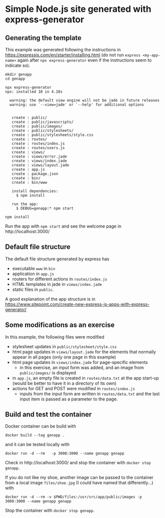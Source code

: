# Simple Node.js site generated with express-generator

## Generating the template

This example was generated following the instructions in https://expressjs.com/en/starter/installing.html
(do not run `express <my-app-name>` again after `npx express-generator` even if the instructions seem to indicate so).

```
mkdir genapp
cd genapp

npx express-generator
npx: installed 10 in 4.18s

  warning: the default view engine will not be jade in future releases
  warning: use `--view=jade' or `--help' for additional options


   create : public/
   create : public/javascripts/
   create : public/images/
   create : public/stylesheets/
   create : public/stylesheets/style.css
   create : routes/
   create : routes/index.js
   create : routes/users.js
   create : views/
   create : views/error.jade
   create : views/index.jade
   create : views/layout.jade
   create : app.js
   create : package.json
   create : bin/
   create : bin/www

   install dependencies:
     $ npm install

   run the app:
     $ DEBUG=genapp:* npm start

npm install
```

Run the app with `npm start` and see the welcome page in http://localhost:3000/

## Default file structure

The default file structure generated by express has
- executable `www` in `bin`
- application in `app.js`
- routers for different actions in `routes/index.js`
- HTML templates in jade in `views/index.jade`
- static files in `public`.

A good explanation of the app structure is in https://www.sitepoint.com/create-new-express-js-apps-with-express-generator/

## Some modifications as an exercise

In this example, the following files were modified
- stylesheet updates in `public/stylesheet/style.css`
- html page updates in `views/layout.jade` for the elements that normally appear in all pages (only one page in this example)
- html page updates in `views/index.jade` for page-specific elements
  - in this exercise, an input form was added, and an image from `public/images/` is displayed
- in `app.js`, an empty file is created in `routes/data.txt` at the app start-up (would be better to have it in a directory of its own)
- actions for GET and POST were modified in `routes/index.js`
  - inputs from the input form are written in `routes/data.txt` and the last input item is passed as a parameter to the page.

## Build and test the container

Docker container can be build with

```
docker build --tag genapp .
```

and it can be tested locally with

```
docker run -d --rm   -p 3000:3000 --name genapp genapp
```

Check in http://localhost:3000/ and stop the container with `docker stop genapp`.

If you do not like my shoe, another image can be passed to the container from a local image `files/shoe.jpg` (I could have named that differently...) with

```
docker run -d --rm -v $PWD/files:/usr/src/app/public/images -p 3000:3000 --name genapp genapp
```
Stop the container with `docker stop genapp`.
